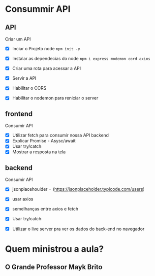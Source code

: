 # Consummir API

## API


Criar um API

- [x] Inciar o Projeto node `npm init -y`
- [x] Instalar as dependecias do node `npm i express modemon cord axios`
- [x] Criar uma rota para acessar a API
- [x] Servir a API
- [x] Habilitar o CORS
- [x] Habilitar o nodemon para reniciar o server


## frontend

Consumir API

- [x] Utilizar fetch para consumir nossa API backend
- [x] Explicar Promise - Asysc/await
- [x] Usar try/catch
- [x] Mostrar a resposta na tela

## backend

Consumir API


- [x] jsonplacehoulder = (https://jsonplaceholder.typicode.com/users)
- [x] usar axios
- [x] semelhanças entre axios e fetch
- [x] Usar try/catch
- [x] Utilizar o live server pra ver os dados do back-end no navegador



# Quem ministrou a aula?

## O Grande Professor Mayk Brito    






